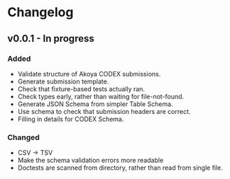 # Changelog

## v0.0.1 - In progress
### Added
- Validate structure of Akoya CODEX submissions.
- Generate submission template.
- Check that fixture-based tests actually ran.
- Check types early, rather than waiting for file-not-found.
- Generate JSON Schema from simpler Table Schema.
- Use schema to check that submission headers are correct.
- Filling in details for CODEX Schema.
### Changed
- CSV -> TSV
- Make the schema validation errors more readable
- Doctests are scanned from directory, rather than read from single file.
